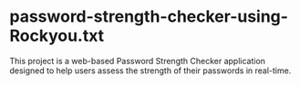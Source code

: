 # password-strength-checker-using-Rockyou.txt
This project is a web-based Password Strength Checker application designed to help users assess the strength of their passwords in real-time. 
